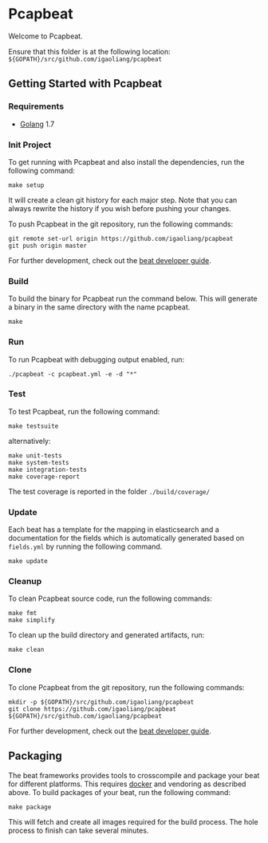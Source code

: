 # Pcapbeat

Welcome to Pcapbeat.

Ensure that this folder is at the following location:
`${GOPATH}/src/github.com/igaoliang/pcapbeat`

## Getting Started with Pcapbeat

### Requirements

* [Golang](https://golang.org/dl/) 1.7

### Init Project
To get running with Pcapbeat and also install the
dependencies, run the following command:

```
make setup
```

It will create a clean git history for each major step. Note that you can always rewrite the history if you wish before pushing your changes.

To push Pcapbeat in the git repository, run the following commands:

```
git remote set-url origin https://github.com/igaoliang/pcapbeat
git push origin master
```

For further development, check out the [beat developer guide](https://www.elastic.co/guide/en/beats/libbeat/current/new-beat.html).

### Build

To build the binary for Pcapbeat run the command below. This will generate a binary
in the same directory with the name pcapbeat.

```
make
```


### Run

To run Pcapbeat with debugging output enabled, run:

```
./pcapbeat -c pcapbeat.yml -e -d "*"
```


### Test

To test Pcapbeat, run the following command:

```
make testsuite
```

alternatively:
```
make unit-tests
make system-tests
make integration-tests
make coverage-report
```

The test coverage is reported in the folder `./build/coverage/`

### Update

Each beat has a template for the mapping in elasticsearch and a documentation for the fields
which is automatically generated based on `fields.yml` by running the following command.

```
make update
```


### Cleanup

To clean  Pcapbeat source code, run the following commands:

```
make fmt
make simplify
```

To clean up the build directory and generated artifacts, run:

```
make clean
```


### Clone

To clone Pcapbeat from the git repository, run the following commands:

```
mkdir -p ${GOPATH}/src/github.com/igaoliang/pcapbeat
git clone https://github.com/igaoliang/pcapbeat ${GOPATH}/src/github.com/igaoliang/pcapbeat
```


For further development, check out the [beat developer guide](https://www.elastic.co/guide/en/beats/libbeat/current/new-beat.html).


## Packaging

The beat frameworks provides tools to crosscompile and package your beat for different platforms. This requires [docker](https://www.docker.com/) and vendoring as described above. To build packages of your beat, run the following command:

```
make package
```

This will fetch and create all images required for the build process. The hole process to finish can take several minutes.

